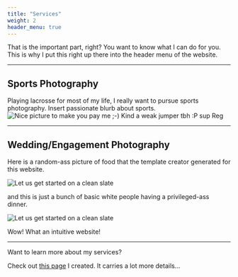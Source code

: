 ```yaml
---
title: "Services"
weight: 2
header_menu: true
---
```


That is the important part, right? You want to know what I can do for you. This is why I put this right up there into the header menu of the website.

---

## Sports Photography

Playing lacrosse for most of my life, I really want to pursue sports photography. Insert passionate blurb about sports.
![Nice picture to make you pay me ;-)](images/reggie_sports_01.jpeg)
Kind a weak jumper tbh :P sup Reg

---

## Wedding/Engagement Photography

Here is a random-ass picture of food that the template creator generated for this website.

![Let us get started on a clean slate](images/ada_portrait_01.JPG)

and this is just a bunch of basic white people having a privileged-ass dinner.

![Let us get started on a clean slate](images/shelby_outdoor_01.jpeg)

Wow! What an intuitive website!

---

Want to learn more about my services?

Check out [this page](services) I created. It carries a lot more details...
